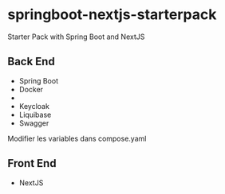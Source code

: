 # springboot-nextjs-starterpack
Starter Pack with Spring Boot and NextJS

## Back End
- Spring Boot
- Docker
- 
- Keycloak
- Liquibase
- Swagger

Modifier les variables dans compose.yaml

## Front End
- NextJS
